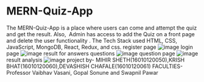 # MERN-Quiz-App
The MERN-Quiz-App is a place where users can come and attempt the quiz and get the result. Also,  Admin has access to add the Quiz on a front page and delete the user functionality . The Tech Stack used HTML, CSS, JavaScript, MongoDB, React, Redux, and css.
register page
![image](https://user-images.githubusercontent.com/99545739/204876608-33389dbe-f938-4b87-9b58-9009e757e336.png)
login page
![image](https://user-images.githubusercontent.com/99545739/204876724-de13c778-5ac8-443f-ba7f-85a426312dac.png)
result for answers questions
![image](https://user-images.githubusercontent.com/99545739/204877429-f79bd243-d964-440d-bc8c-af328f92972d.png)
question page
![image](https://user-images.githubusercontent.com/99545739/204877940-b69c19ca-bfb0-4cf5-92ff-d3b848b1720a.png)
result analysis
![image](https://user-images.githubusercontent.com/99545739/204878036-82b558c4-45d4-4f94-b50d-f787598ace39.png)
project by-
MIHIR SHETH(16010120050),KRISH BHAT(16010120060),DEVASHISH CHAFALE(16010120061)
FACULTIES-
Professor Vaibhav Vasani, Gopal Sonune and Swapnil Pawar
